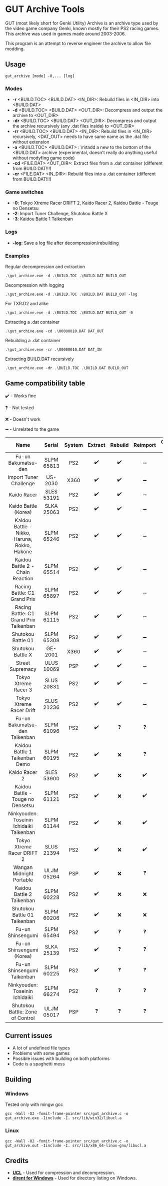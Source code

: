 # GUT Archive Tools
GUT (most likely short for Genki Utility) Archive is an archive type used by the video game company Genki, known mostly for their PS2 racing games.
This archive was used in games made around 2003-2006.

This program is an attempt to reverse engineer the archive to allow file modding.

## Usage
```shell
gut_archive [mode] -0,... [log]
```
### Modes
- **-r**  <BUILD.TOC> <BUILD.DAT> <IN_DIR>: Rebuild files in <IN_DIR> into <BUILD.DAT>
- **-d**  <BUILD.TOC> <BUILD.DAT> <OUT_DIR>: Decompress and output the archive to <OUT_DIR>
- **-dr** <BUILD.TOC> <BUILD.DAT> <OUT_DIR>: Decompress and output the archive recursively (any .dat files inside) to <OUT_DIR>
- **-rr** <BUILD.TOC> <BUILD.DAT> <IN_DIR>: Rebuild files in <IN_DIR> recursively, <DAT_OUT> needs to have same name as the .dat file without extension
- **-a**  <BUILD.TOC> <BUILD.DAT> <FILE>: \n\tadd a new <FILE> to the bottom of the <BUILD.DAT> archive (experimental, doesn't really do anything useful without modyfing game code)
- **-cd** <FILE.DAT> <OUT_DIR>: Extract files from a .dat container (different from BUILD.DAT!!!)
- **-cr** <FILE.DAT> <IN_DIR>: Rebuild files into a .dat container (different from BUILD.DAT!!!)

### Game switches
- **-0**: Tokyo Xtreme Racer DRIFT 2, Kaido Racer 2, Kaidou Battle - Touge no Densetsu
- **-2**: Import Tuner Challenge, Shutokou Battle X
- **-3**: Kaidou Battle 1 Taikenban

### Logs
- **-log**: Save a log file after decompression/rebuilding

### Examples
Regular decompression and extraction
```shell
.\gut_archive.exe -d .\BUILD.TOC .\BUILD.DAT BUILD_OUT
```
Decompression with logging
```shell
.\gut_archive.exe -d .\BUILD.TOC .\BUILD.DAT BUILD_OUT -log
```
For TXR:D2 and alike
```shell
.\gut_archive.exe -d .\BUILD.TOC .\BUILD.DAT BUILD_OUT -0
```
Extracting a .dat container
```shell
.\gut_archive.exe -cd .\00000010.DAT DAT_OUT
```
Rebuilding a .dat container
```shell
.\gut_archive.exe -cr .\00000010.DAT DAT_IN
```
Extracting BUILD.DAT recursively
```shell
.\gut_archive.exe -dr .\BUILD.TOC .\BUILD.DAT BUILD_OUT
```

## Game compatibility table

:heavy_check_mark:  - Works fine

:question: - Not tested

:x: - Doesn't work

:heavy_minus_sign: - Unrelated to the game

|                     **Name**                    | **Serial** | **System** |     **Extract**    |     **Rebuild**    |    **Reimport**    | **Comp. flag** |
|:-----------------------------------------------:|:----------:|:----------:|:------------------:|:------------------:|:------------------:|:--------------:|
| Fu-un Bakumatsu-den                             | SLPM 65813 |     PS2    | :heavy_check_mark: | :heavy_check_mark: | :heavy_minus_sign: |                |
| Import Tuner Challenge                          | US-2030    |     X360   | :heavy_check_mark: | :heavy_check_mark: | :heavy_minus_sign: |       -2       |
| Kaido Racer                                     | SLES 53191 |     PS2    | :heavy_check_mark: | :heavy_check_mark: | :heavy_minus_sign: |                |
| Kaido Battle (Korea)                            | SLKA 25063 |     PS2    | :heavy_check_mark: | :heavy_check_mark: | :heavy_minus_sign: |                |
| Kaidou Battle - Nikko, Haruna, Rokko, Hakone    | SLPM 65246 |     PS2    | :heavy_check_mark: | :heavy_check_mark: | :heavy_minus_sign: |                |
| Kaidou Battle 2 - Chain Reaction                | SLPM 65514 |     PS2    | :heavy_check_mark: | :heavy_check_mark: | :heavy_minus_sign: |                |
| Racing Battle: C1 Grand Prix                    | SLPM 65897 |     PS2    | :heavy_check_mark: | :heavy_check_mark: | :heavy_minus_sign: |                |
| Racing Battle: C1 Grand Prix Taikenban          | SLPM 61115 |     PS2    | :heavy_check_mark: | :heavy_check_mark: | :heavy_minus_sign: |                |
| Shutokou Battle 01                              | SLPM 65308 |     PS2    | :heavy_check_mark: | :heavy_check_mark: | :heavy_minus_sign: |                |
| Shutokou Battle X                               | GE-2001    |     X360   | :heavy_check_mark: | :heavy_check_mark: | :heavy_minus_sign: |       -2       |
| Street Supremacy                                | ULUS 10069 |     PSP    | :heavy_check_mark: | :heavy_check_mark: | :heavy_minus_sign: |                |
| Tokyo Xtreme Racer 3                            | SLUS 20831 |     PS2    | :heavy_check_mark: | :heavy_check_mark: | :heavy_minus_sign: |                |
| Tokyo Xtreme Racer Drift                        | SLUS 21236 |     PS2    | :heavy_check_mark: | :heavy_check_mark: | :heavy_minus_sign: |                |
| Fu-un Bakumatsu-den Taikenban                   | SLPM 61096 |     PS2    | :heavy_check_mark: |     :question:     |     :question:     |                |
| Kaidou Battle 1 Taikenban Demo                  | SLPM 60195 |     PS2    | :heavy_check_mark: |         :x:        |     :question:     |       -3       |
| Kaido Racer 2                                   | SLES 53900 |     PS2    | :heavy_check_mark: |         :x:        | :heavy_check_mark: |       -0       |
| Kaidou Battle - Touge no Densetsu               | SLPM 61121 |     PS2    | :heavy_check_mark: |         :x:        | :heavy_check_mark: |       -0       |
| Ninkyouden: Toseinin Ichidaiki Taikenban        | SLPM 61144 |     PS2    | :heavy_check_mark: |         :x:        | :heavy_check_mark: |       -0       |
| Tokyo Xtreme Racer DRIFT 2                      | SLUS 21394 |     PS2    | :heavy_check_mark: |         :x:        | :heavy_check_mark: |       -0       |
| Wangan Midnight Portable                        | ULJM 05264 |     PSP    | :heavy_check_mark: |         :x:        |     :question:     |       -0       |
| Kaidou Battle 2 Taikenban                       | SLPM 60228 |     PS2    | :heavy_check_mark: |         :x:        |         :x:        |                |
| Shutokou Battle 01 Taikenban                    | SLPM 60206 |     PS2    | :heavy_check_mark: |         :x:        |         :x:        |                |
| Fu-un Shinsengumi                               | SLPM 65494 |     PS2    | :heavy_check_mark: |     :question:     |     :question:     |                |
| Fu-un Shinsengumi (Korea)                       | SLKA 25139 |     PS2    | :heavy_check_mark: |     :question:     |     :question:     |                |
| Fu-un Shinsengumi Taikenban                     | SLPM 60225 |     PS2    | :heavy_check_mark: |     :question:     |     :question:     |                |
| Ninkyouden: Toseinin Ichidaiki                  | SLPM 66274 |     PS2    |     :question:     |     :question:     |     :question:     |                |
| Shutokou Battle: Zone of Control                | ULJM 05017 |     PSP    |     :question:     |     :question:     |     :question:     |                |


## Current issues
- A lot of undefined file types
- Problems with some games
- Possible issues with building on both platforms
- Code is a spaghetti mess

## Building
### Windows
Tested only with mingw gcc
```shell
gcc -Wall -O2 -fomit-frame-pointer src/gut_archive.c -o gut_archive.exe -Iinclude -I. src/lib/win32/libucl.a
```

### Linux
```shell
gcc -Wall -O2 -fomit-frame-pointer src/gut_archive.c -o gut_archive.out -Iinclude -I. src/lib/x86_64-linux-gnu/libucl.a
```

## Credits
- [**UCL**](https://www.oberhumer.com/opensource/ucl/) - Used for compression and decompression.
- [**dirent for Windows**](https://github.com/tronkko/dirent) - Used for directory listing on Windows.
